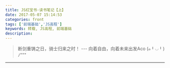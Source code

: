 ```yaml
---
title: JS红宝书·读书笔记【上】
date: 2017-05-07 15:14:53
categories: front
tags: ['前端基础','JS高程']
keywords: 转载, JS高程, 前端基础
description:
---
```

> 断剑重铸之日，骑士归来之时！   --- 向着自由，向着未来出发Aco (๑╹◡╹)ﾉ"""

---